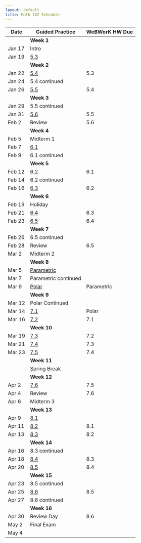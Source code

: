 ```yaml
---
layout: default
title: Math 182 Schedule
---
```


Date   | Guided Practice                               | WeBWorK HW Due
------ | --------------------------------------------- | --------------
       | **Week 1**                                    |
Jan 17 | Intro                                         |
Jan 19 | [5.3](/NSC-Math-182/GP5.3.html)               |
       | **Week 2**                                    |
Jan 22 | [5.4](/NSC-Math-182/GP5.4.html)               | 5.3
Jan 24 | 5.4 continued                                 |
Jan 26 | [5.5](/NSC-Math-182/GP5.5.html)               | 5.4
       | **Week 3**                                    |
Jan 29 | 5.5 continued                                 |
Jan 31 | [5.6](/NSC-Math-182/GP5.6.html)               | 5.5
Feb 2  | Review                                        | 5.6
       | **Week 4**                                    |
Feb 5  | Midterm 1                                     |
Feb 7  | [6.1](/NSC-Math-182/GP6.1.html)               |
Feb 9  | 6.1 continued                                 |
       | **Week 5**                                    |
Feb 12 | [6.2](/NSC-Math-182/GP6.2.html)               | 6.1
Feb 14 | 6.2 continued                                 |
Feb 16 | [6.3](/NSC-Math-182/GP6.3.html)               | 6.2
       | **Week 6**                                    |
Feb 19 | Holiday                                       |
Feb 21 | [6.4](/NSC-Math-182/GP6.4.html)               | 6.3
Feb 23 | [6.5](/NSC-Math-182/GP6.5.html)               | 6.4
       | **Week 7**                                    |
Feb 26 | 6.5 continued                                 |
Feb 28 | Review                                        | 6.5
Mar 2  | Midterm 2                                     |
       | **Week 8**                                    |
Mar 5  | [Parametric](/NSC-Math-182/GPParametric.html) |
Mar 7  | Parametric continued                          |
Mar 9  | [Polar](/NSC-Math-182/GPPolar.html)           | Parametric
       | **Week 9**                                    |
Mar 12 | Polar Continued                               |
Mar 14 | [7.1](/NSC-Math-182/GP7.1.html)               | Polar
Mar 16 | [7.2](/NSC-Math-182/GP7.2.html)               | 7.1
       | **Week 10**                                   |
Mar 19 | [7.3](/NSC-Math-182/GP7.3.html)               | 7.2
Mar 21 | [7.4](/NSC-Math-182/GP7.4.html)               | 7.3
Mar 23 | [7.5](/NSC-Math-182/GP7.5.html)               | 7.4
       | **Week 11**                                   |
       | Spring Break                                  |
       | **Week 12**                                   |
Apr 2  | [7.6](/NSC-Math-182/GP7.6.html)               | 7.5
Apr 4  | Review                                        | 7.6
Apr 6  | Midterm 3                                     |
       | **Week 13**                                   |
Apr 9  | [8.1](/NSC-Math-182/GP8.1.html)               |
Apr 11 | [8.2](/NSC-Math-182/GP8.2.html)               | 8.1
Apr 13 | [8.3](/NSC-Math-182/GP8.3.html)               | 8.2
       | **Week 14**                                   |
Apr 16 | 8.3 continued                                 |
Apr 18 | [8.4](/NSC-Math-182/GP8.4.html)               | 8.3
Apr 20 | [8.5](/NSC-Math-182/GP8.5.html)               | 8.4
       | **Week 15**                                   |
Apr 23 | 8.5 continued                                 |
Apr 25 | [8.6](/NSC-Math-182/GP8.6.html)               | 8.5
Apr 27 | 8.6 continued                                 |
       | **Week 16**                                   |
Apr 30 | Review Day                                    | 8.6
May 2  | Final Exam                                    |
May 4  |                                               |
